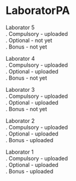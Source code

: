 # LaboratorPA

Laborator 5
<br>
. Compulsory - uploaded
<br>
. Optional - not yet
<br>
. Bonus - not yet

Laborator 4
<br>
. Compulsory - uploaded
<br>
. Optional - uploaded
<br>
. Bonus - not yet

Laborator 3
<br>
. Compulsory - uploaded
<br>
. Optional - uploaded
<br>
. Bonus - not yet


Laborator 2
<br>
.  Compulsory - uploaded
<br>
.  Optional - uploaded
<br>
.  Bonus - uploaded


Laborator 1
<br>
.  Compulsory - uploaded
<br>
.  Optional - uploaded
<br>
.  Bonus - uploaded
  
